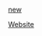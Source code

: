 [new](https://github.com/Kubaplay07/Tools-website)

[Website](https://kubaplay07.github.io/pass-gen)
